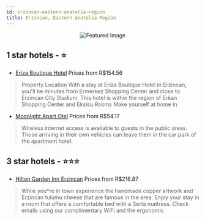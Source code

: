```yaml
---
id: erzincan-eastern-anatolia-region
title: Erzincan, Eastern Anatolia Region
---
```


<center><img src="https://i.travelapi.com/hotels/23000000/22230000/22224000/22223973/bc383c3c_z.jpg" alt="Featured Image" /></center>


##  1 star hotels - ⭐️

-    [Eriza Boutique Hotel](https://us.hurb.com/hotels/erzincan/eriza-boutique-hotel-JNP-JP475191?cmp=18055) Prices from R$154.56
   > Property Location With a stay at Eriza Boutique Hotel in Erzincan, you&apos;ll be minutes from Ermerkez Shopping Center and close to Erzincan City Stadium.  This hotel is within the region of Erkan Shopping Center and Eksisu.Rooms Make yourself at home in
-    [Moonlıght Apart Otel](https://us.hurb.com/hotels/erzincan/moonlight-apart-otel-JNP-JP02611F?cmp=18055) Prices from R$54.17
   > Wireless internet access is available to guests in the public areas. Those arriving in their own vehicles can leave them in the car park of the apartment hotel.


##  3 star hotels - ⭐️⭐️⭐️

-    [Hilton Garden Inn Erzincan](https://us.hurb.com/hotels/erzincan/hilton-garden-inn-erzincan-JNP-JP310322?cmp=18055) Prices from R$216.87
   > While you*re in town experience the handmade copper artwork and Erzincan tulumu cheese that are famous in the area. Enjoy your stay in a room that offers a comfortable bed with a Serta mattress. Check emails using our complimentary WiFi and the ergonomic 

